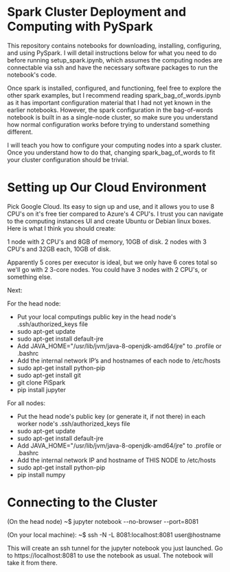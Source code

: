 # Spark Cluster Deployment and Computing with PySpark

This repository contains notebooks for downloading, installing, configuring, and using PySpark. I will detail instructions below for what you need to do before running setup_spark.ipynb, which assumes the computing nodes are connectable via ssh and have the necessary software packages to run the notebook's code.

Once spark is installed, configured, and functioning, feel free to explore the other spark examples, but I recommend reading spark_bag_of_words.ipynb as it has important configuration material that I had not yet known in the earlier notebooks. However, the spark configuration in the bag-of-words notebook is built in as a single-node cluster, so make sure you understand how normal configuration works before trying to understand something different.

I will teach you how to configure your computing nodes into a spark cluster. Once you understand how to do that, changing spark_bag_of_words to fit your cluster configuration should be trivial.

# Setting up Our Cloud Environment

Pick Google Cloud. Its easy to sign up and use, and it allows you to use 8 CPU's on it's free tier compared to Azure's 4 CPU's. I trust you can navigate to the computing instances UI and create Ubuntu or Debian linux boxes. Here is what I think you should create:

1 node with 2 CPU's and 8GB of memory, 10GB of disk.
2 nodes with 3 CPU's and 32GB each, 10GB of disk.

Apparently 5 cores per executor is ideal, but we only have 6 cores total so we'll go with 2 3-core nodes. You could have 3 nodes with 2 CPU's, or something else.

Next:

For the head node:
- Put your local computings public key in the head node's .ssh/authorized_keys file
- sudo apt-get update
- sudo apt-get install default-jre
- Add JAVA_HOME="/usr/lib/jvm/java-8-openjdk-amd64/jre" to .profile or .bashrc
- Add the internal network IP’s and hostnames of each node to /etc/hosts
- sudo apt-get install python-pip
- sudo apt-get install git
- git clone PiSpark
- pip install jupyter

For all nodes:
- Put the head node's public key (or generate it, if not there) in each worker node's .ssh/authorized_keys file
- sudo apt-get update
- sudo apt-get install default-jre
- Add JAVA_HOME="/usr/lib/jvm/java-8-openjdk-amd64/jre" to .profile or .bashrc
- Add the internal network IP and hostname of THIS NODE to /etc/hosts 
- sudo apt-get install python-pip
- pip install numpy

# Connecting to the Cluster

(On the head node)
~$ jupyter notebook --no-browser --port=8081

(On your local machine):
~$ ssh -N -L 8081:localhost:8081 user@hostname

This will create an ssh tunnel for the jupyter notebook you just launched. Go to https://localhost:8081 to use the notebook as usual. The notebook will take it from there.

